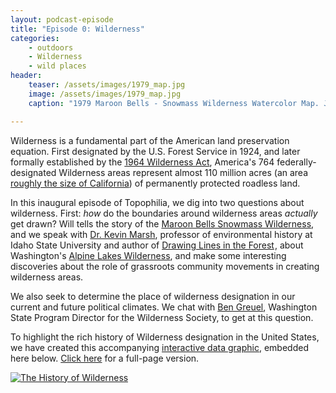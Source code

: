 ```yaml
---
layout: podcast-episode
title: "Episode 0: Wilderness"
categories:
    - outdoors
    - Wilderness
    - wild places
header: 
    teaser: /assets/images/1979_map.jpg
    image: /assets/images/1979_map.jpg
    caption: "1979 Maroon Bells - Snowmass Wilderness Watercolor Map. Joy Caudill and Connie Harvey [(full size)](/assets/images/1979_map.jpg)"

---
```


Wilderness is a fundamental part of the American land preservation equation. First designated by the U.S. Forest Service in 1924, and later formally established by the [1964 Wilderness Act](https://www.wilderness.net/nwps/legisact), America's 764 federally-designated Wilderness areas represent almost 110 million acres (an area [roughly the size of California](https://www.wolframalpha.com/input/?i=110+million+acres+divided+by+(size+of+california+in+acres))) of permanently protected roadless land. 

In this inaugural episode of Topophilia, we dig into two questions about wilderness. First: *how* do the boundaries around wilderness areas *actually* get drawn? Will tells the story of the [Maroon Bells Snowmass Wilderness](https://www.fs.usda.gov/recarea/whiteriver/recarea/?recid=81118), and we speak with [Dr. Kevin Marsh](http://www2.isu.edu/~marskevi/), professor of environmental history at Idaho State University and author of <a target="_blank" href="https://www.amazon.com/gp/product/0295987022/ref=as_li_tl?ie=UTF8&camp=1789&creative=9325&creativeASIN=0295987022&linkCode=as2&tag=topophilia-20&linkId=b94f4e2df32cb07387d5fa18c9178bbf">Drawing Lines in the Forest</a><img src="//ir-na.amazon-adsystem.com/e/ir?t=topophilia-20&l=am2&o=1&a=0295987022" width="1" height="1" border="0" alt="" style="border:none !important; margin:0px !important;"/>, about Washington's [Alpine Lakes Wilderness](https://www.fs.usda.gov/recarea/okawen/recarea/?recid=79432), and make some interesting discoveries about the role of grassroots community movements in creating wilderness areas. 

We also seek to determine the place of wilderness designation in our current and future political climates. We chat with [Ben Greuel](https://wilderness.org/bios/staff/ben-greuel), Washington State Program Director for the Wilderness Society, to get at this question. 

To highlight the rich history of Wilderness designation in the United States, we have created this accompanying [interactive data graphic](https://public.tableau.com/profile/tony.cannistra#!/vizhome/wildernesses-over-time/TheHistoryofWilderness), embedded here below. [Click here](https://public.tableau.com/profile/tony.cannistra#!/vizhome/wildernesses-over-time/TheHistoryofWilderness) for a full-page version.

<div class='tableauPlaceholder' id='viz1523038937925' style='position: relative'><noscript><a href='#'><img alt='The History of Wilderness ' src='https:&#47;&#47;public.tableau.com&#47;static&#47;images&#47;wi&#47;wildernesses-over-time&#47;TheHistoryofWilderness&#47;1_rss.png' style='border: none' /></a></noscript><object class='tableauViz'  style='display:none;'><param name='host_url' value='https%3A%2F%2Fpublic.tableau.com%2F' /> <param name='embed_code_version' value='3' /> <param name='site_root' value='' /><param name='name' value='wildernesses-over-time&#47;TheHistoryofWilderness' /><param name='tabs' value='no' /><param name='toolbar' value='yes' /><param name='static_image' value='https:&#47;&#47;public.tableau.com&#47;static&#47;images&#47;wi&#47;wildernesses-over-time&#47;TheHistoryofWilderness&#47;1.png' /> <param name='animate_transition' value='yes' /><param name='display_static_image' value='yes' /><param name='display_spinner' value='yes' /><param name='display_overlay' value='yes' /><param name='display_count' value='yes' /></object></div><script type='text/javascript'> var divElement = document.getElementById('viz1523038937925');                    var vizElement = divElement.getElementsByTagName('object')[0];                    if ( divElement.offsetWidth > 800 ) { vizElement.style.width='100%';vizElement.style.height=(divElement.offsetWidth*0.75)+'px';} else if ( divElement.offsetWidth > 500 ) { vizElement.style.width='100%';vizElement.style.height=(divElement.offsetWidth*0.75)+'px';} else { vizElement.style.width='100%';vizElement.style.height='670px';}                     var scriptElement = document.createElement('script');                    scriptElement.src = 'https://public.tableau.com/javascripts/api/viz_v1.js';                    vizElement.parentNode.insertBefore(scriptElement, vizElement);</script>
